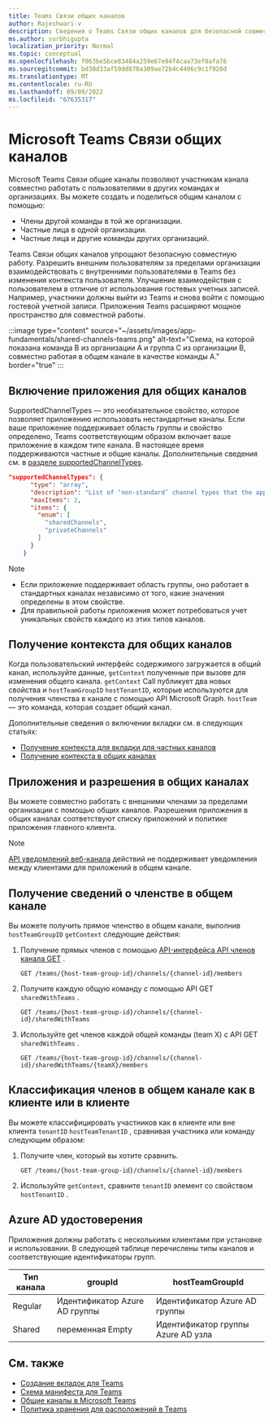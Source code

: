 ```yaml
---
title: Teams Связи общих каналов
author: Rajeshwari-v
description: Сведения о Teams Связи общих каналов для безопасной совместной работы с внутренними и внешними пользователями в общем пространстве без переключения клиентов.
ms.author: surbhigupta
localization_priority: Normal
ms.topic: conceptual
ms.openlocfilehash: f063be5bce83484a259e67e94f4caa73ef8afa76
ms.sourcegitcommit: bd30d33af59dd870a309ae72b4c4496c9c1f920d
ms.translationtype: MT
ms.contentlocale: ru-RU
ms.lasthandoff: 09/09/2022
ms.locfileid: "67635317"
---
```

# <a name="microsoft-teams-connect-shared-channels"></a>Microsoft Teams Связи общих каналов

Microsoft Teams Связи общие каналы позволяют участникам канала совместно работать с пользователями в других командах и организациях. Вы можете создать и поделиться общим каналом с помощью:

* Члены другой команды в той же организации.
* Частные лица в одной организации.
* Частные лица и другие команды других организаций.

Teams Связи общих каналов упрощают безопасную совместную работу. Разрешить внешним пользователям за пределами организации взаимодействовать с внутренними пользователями в Teams без изменения контекста пользователя. Улучшение взаимодействия с пользователем в отличие от использования гостевых учетных записей. Например, участники должны выйти из Teams и снова войти с помощью гостевой учетной записи. Приложения Teams расширяют мощное пространство для совместной работы.

:::image type="content" source="~/assets/images/app-fundamentals/shared-channels-teams.png" alt-text="Схема, на которой показана команда B из организации A и группа C из организации B, совместно работая в общем канале в качестве команды A." border="true" :::

## <a name="enable-your-app-for-shared-channels"></a>Включение приложения для общих каналов

SupportedChannelTypes — это необязательное свойство, которое позволяет приложению использовать нестандартные каналы. Если ваше приложение поддерживает область группы и свойство определено, Teams соответствующим образом включает ваше приложение в каждом типе канала. В настоящее время поддерживаются частные и общие каналы. Дополнительные сведения см. в [разделе supportedChannelTypes](../../resources/schema/manifest-schema.md#supportedchanneltypes).

```JSON
"supportedChannelTypes": {
      "type": "array",
      "description": "List of ‘non-standard’ channel types that the app supports. Note: Channels of standard type are supported by default if the app supports team scope. ",
      "maxItems": 2,
      "items": { 
        "enum": [
          "sharedChannels",
          "privateChannels"
        ]
      }
    }
```

> [!NOTE]
>
> * Если приложение поддерживает область группы, оно работает в стандартных каналах независимо от того, какие значения определены в этом свойстве.
> * Для правильной работы приложения может потребоваться учет уникальных свойств каждого из этих типов каналов.

## <a name="get-context-for-shared-channels"></a>Получение контекста для общих каналов

Когда пользовательский интерфейс содержимого загружается в общий канал, используйте данные, `getContext` полученные при вызове для изменения общего канала. `getContext` Call публикует два новых свойства и `hostTeamGroupID` `hostTenantID`, которые используются для получения членства в канале с помощью API Microsoft Graph. `hostTeam` — это команда, которая создает общий канал.

Дополнительные сведения о включении вкладки см. в следующих статьях:

* [Получение контекста для вкладки для частных каналов](../../tabs/how-to/access-teams-context.md#retrieve-context-in-private-channels)
* [Получение контекста в общих каналах](../../tabs/how-to/access-teams-context.md#get-context-in-shared-channels)

## <a name="apps-and-permissions-in-shared-channels"></a>Приложения и разрешения в общих каналах

Вы можете совместно работать с внешними членами за пределами организации с помощью общих каналов. Разрешения приложения в общих каналах соответствуют списку приложений и политике приложения главного клиента.

> [!NOTE]
> [API уведомлений веб-канала](/graph/teams-send-activityfeednotifications) действий не поддерживает уведомления между клиентами для приложений в общем канале.

## <a name="get-shared-channel-membership"></a>Получение сведений о членстве в общем канале

Вы можете получить прямое членство в общем канале, выполнив `hostTeamGroupID` `getContext` следующие действия:

1. Получение прямых членов с помощью [API-интерфейса API членов канала GET](/graph/api/channel-list-members?view=graph-rest-beta&tabs=http&preserve-view=true) .

    ```http
    GET /teams/{host-team-group-id}/channels/{channel-id}/members
    ```

2. Получите каждую общую команду с помощью API GET `sharedWithTeams` .

    ```http
    GET /teams/{host-team-group-id}/channels/{channel-id}/sharedWithTeams
    ```

3. Используйте get членов каждой общей команды (team X) с API GET `sharedWithTeams` .

    ```http
    GET /teams/{host-team-group-id}/channels/{channel-id}/sharedWithTeams/{teamX}/members
    ```

## <a name="classify-members-in-the-shared-channel-as-in-tenant-or-out-tenant"></a>Классификация членов в общем канале как в клиенте или в клиенте

Вы можете классифицировать участников как в клиенте или вне клиента `tenantID` `hostTeamTenantID` , сравнивая участника или команду следующим образом:

1. Получите член, который вы хотите сравнить.

    ```http
    GET /teams/{host-team-group-id}/channels/{channel-id}/members
    ```

2. Используйте `getContext`, сравните `tenantID` элемент со свойством `hostTenantID` .

## <a name="azure-ad-native-identity"></a>Azure AD удостоверения

Приложения должны работать с несколькими клиентами при установке и использовании. В следующей таблице перечислены типы каналов и соответствующие идентификаторы групп.

|Тип канала| groupId | hostTeamGroupId |
|----------|---------|-----------------|
|Regular | Идентификатор Azure AD группы | Идентификатор Azure AD группы |
|Shared | переменная Empty | Идентификатор группы Azure AD узла |

## <a name="see-also"></a>См. также

* [Создание вкладок для Teams](../../tabs/what-are-tabs.md)
* [Схема манифеста для Teams](../../resources/schema/manifest-schema.md)
* [Общие каналы в Microsoft Teams](/MicrosoftTeams/shared-channels)
* [Политика хранения для расположений в Teams](/microsoft-365/compliance/create-retention-policies)
